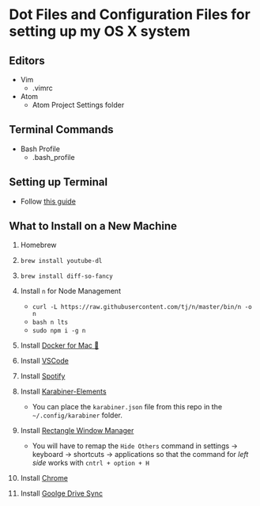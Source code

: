 # Dot Files and Configuration Files for setting up my OS X system

## Editors

- Vim
  + .vimrc
- Atom
  + Atom Project Settings folder

## Terminal Commands

- Bash Profile
  + .bash_profile

## Setting up Terminal
* Follow [this guide](https://medium.com/@Clovis_app/configuration-of-a-beautiful-efficient-terminal-and-prompt-on-osx-in-7-minutes-827c29391961)

## What to Install on a New Machine

1. Homebrew

2. `brew install youtube-dl`

3. `brew install diff-so-fancy`

4. Install `n` for Node Management
    * `curl -L https://raw.githubusercontent.com/tj/n/master/bin/n -o n`
    * `bash n lts`
    * `sudo npm i -g n`

5. Install [Docker for Mac 🐳](https://hub.docker.com/editions/community/docker-ce-desktop-mac/)

6. Install [VSCode](https://code.visualstudio.com/download) 

7. Install [Spotify](https://www.spotify.com/us/download/mac/)

8. Install [Karabiner-Elements](https://pqrs.org/osx/karabiner/)
    * You can place the `karabiner.json` file from this repo in the `~/.config/karabiner` folder.

9. Install [Rectangle Window Manager](https://github.com/rxhanson/Rectangle)
    * You will have to remap the `Hide Others` command in settings -> keyboard -> shortcuts -> applications
    so that the command for _left side_ works with `cntrl + option + H`

10. Install [Chrome](https://www.google.com/chrome/?brand=CHBD&gclid=CjwKCAiAy9jyBRA6EiwAeclQhOHty1inxKlTMqHSHgKbd6j9HCmL9zU3e39GjbL4usZiQeW_j-tDRBoCXmEQAvD_BwE&gclsrc=aw.ds)

11. Install [Goolge Drive Sync](https://www.google.com/drive/download/)